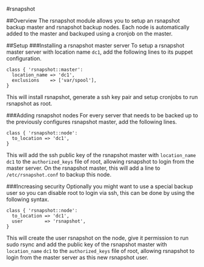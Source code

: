 #rsnapshot

##Overview
The rsnapshot module allows you to setup an rsnapshot backup master and rsnapshot backup nodes. Each node is automatically added to the master and backuped using a cronjob on the master.

##Setup
###Installing a rsnapshot master server
To setup a rsnapshot master server with location name `dc1`, add the following lines to its puppet configuration.

    class { 'rsnapshot::master':
      location_name => 'dc1',
	  exclusions    => ['var/spool'],
    }

This will install rsnapshot, generate a ssh key pair and setup cronjobs to run rsnapshot as root.

###Adding rsnapshot nodes
For every server that needs to be backed up to the previously configures rsnapshot master, add the following lines.

    class { 'rsnapshot::node':
      to_location => 'dc1',
    }

This will add the ssh public key of the rsnapshot master with `location_name` `dc1` to the `authorized_keys` file of root, allowing rsnapshot to login from the master server. On the rsnapshot master, this will add a line to `/etc/rsnapshot.conf` to backup this node.

###Increasing security
Optionally you might want to use a special backup user so you can disable root to login via ssh, this can be done by using the following syntax.

    class { 'rsnapshot::node':
      to_location => 'dc1',
	  user        => 'rsnapshot',
    }

This will create the user rsnapshot on the node, give it permission to run sudo rsync and add the public key of the rsnapshot master with `location_name` `dc1` to the `authorized_keys` file of root, allowing rsnapshot to login from the master server as this new rsnapshot user.

